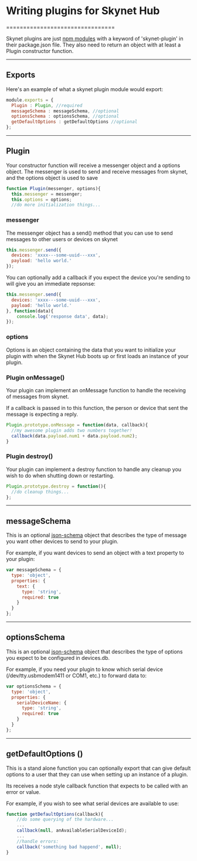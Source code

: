 
# Writing plugins for Skynet Hub

================================

Skynet plugins are just [npm modules](https://www.npmjs.org/doc/misc/npm-developers.html) with a keyword of 'skynet-plugin' in their package.json file.  They also need to return an object with at least a Plugin constructor function.


-------------------

## Exports

Here's an example of what a skynet plugin module would export:

```javascript
module.exports = {
  Plugin : Plugin, //required
  messageSchema : messageSchema, //optional
  optionsSchema : optionsSchema, //optional
  getDefaultOptions : getDefaultOptions //optional
};
```


-------------

## Plugin

Your constructor function will receive a messenger object and a options object.
The messenger is used to send and receive messages from skynet, and the options object is used to save

```javascript
function Plugin(messenger, options){
  this.messenger = messenger;
  this.options = options;
  //do more initialization things...
```

### messenger

The messenger object has a send() method that you can use to send messages to other users or devices on skynet

```javascript
this.messenger.send({
  devices: 'xxxx---some-uuid---xxx', 
  payload: 'hello world.'
});
```

You can optionally add a callback if you expect the device you're sending to will give you an immediate repsonse:

```javascript
this.messenger.send({
  devices: 'xxxx---some-uuid---xxx', 
  payload: 'hello world.'
}, function(data){
    console.log('response data', data);
});
```

### options

Options is an object containing the data that you want to initialize your plugin with when the Skynet Hub boots up or first loads an instance of your plugin.


### Plugin onMessage()

Your plugin can implement an onMessage function to handle the receiving of messages from skynet.

If a callback is passed in to this function, the person or device that sent the message is expecting a reply.

```javascript
Plugin.prototype.onMessage = function(data, callback){
  //my awesome plugin adds two numbers together!
  callback(data.payload.num1 + data.payload.num2);
}
```


### Plugin destroy()

Your plugin can implement a destroy function to handle any cleanup you wish to do when shutting down or restarting.

```javascript
Plugin.prototype.destroy = function(){
  //do cleanup things...
};
```

----------------

## messageSchema

This is an optional [json-schema](http://json-schema.org/) object that describes the type of message you want other devices to send to your plugin.

For example, if you want devices to send an object with a text property to your plugin:

```javascript
var messageSchema = {
  type: 'object',
  properties: {
    text: {
      type: 'string',
      required: true
    }
  }
};
```

---------------------


## optionsSchema

This is an optional [json-schema](http://json-schema.org/) object that describes the type of options you expect to be configured in devices.db.

For example, if you need your plugin to know which serial device (/dev/tty.usbmodem1411 or COM1, etc.) to forward data to:

```javascript
var optionsSchema = {
  type: 'object',
  properties: {
    serialDeviceName: {
      type: 'string',
      required: true
    }
  }
};
```


--------------------


## getDefaultOptions ()

This is a stand alone function you can optionally export that can give default options to a user that they can use when setting up an instance of a plugin.

Its receives a node style callback function that expects to be called with an error or value.

For example, if you wish to see what serial devices are available to use:

```javascript
function getDefaultOptions(callback){
    //do some querying of the hardware...
    ...
    callback(null, anAvailableSerialDeviceId);
    ...
    //handle errors:
    callback('something bad happend', null);
}
```


